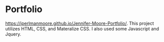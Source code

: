 # Portfolio
https://jperlmanmoore.github.io/Jennifer-Moore-Portfolio/.
This project utilizes HTML, CSS, and Materalize CSS. I also used some Javascript and Jquery. 
